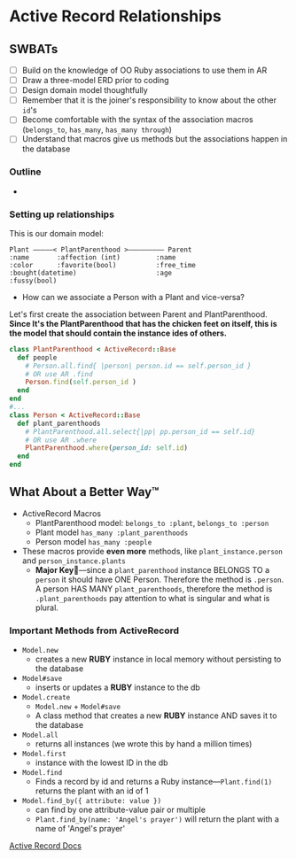 Active Record Relationships
===

## SWBATs
- [ ] Build on the knowledge of OO Ruby associations to use them in AR
- [ ] Draw a three-model ERD prior to coding
- [ ] Design domain model thoughtfully
- [ ] Remember that it is the joiner's responsibility to know about the other `id`'s
- [ ] Become comfortable with the syntax of the association macros (`belongs_to`, `has_many`, `has_many through`) 
- [ ] Understand that macros give us methods but the associations happen in the database

### Outline
* 

### Setting up relationships

This is our domain model:

```
Plant —————< PlantParenthood >————————— Parent
:name       :affection (int)         :name
:color      :favorite(bool)          :free_time
:bought(datetime)                    :age
:fussy(bool)
```

- How can we associate a Person with a Plant and vice-versa?

Let's first create the association between Parent and PlantParenthood. **Since It's the PlantParenthood that has the chicken feet on itself, this is the model that should contain the instance ides of others.**

```ruby
class PlantParenthood < ActiveRecord::Base
  def people
    # Person.all.find{ |person| person.id == self.person_id }
    # OR use AR .find
    Person.find(self.person_id )
  end
end
#...
class Person < ActiveRecord::Base
  def plant_parenthoods
    # PlantParenthood.all.select{|pp| pp.person_id == self.id}
    # OR use AR .where
    PlantParenthood.where(person_id: self.id)
  end
end
```

## What About a Better Way™️

- ActiveRecord Macros
  - PlantParenthood model: `belongs_to :plant`, `belongs_to :person`
  - Plant model `has_many :plant_parenthoods`
  - Person model `has_many :people`
- These macros provide **even more** methods, like `plant_instance.person` and `person_instance.plants`
  - **Major Key🔑**––since a `plant_parenthood` instance BELONGS TO a `person` it should have ONE Person. Therefore the method is `.person`. A person HAS MANY `plant_parenthoods`, therefore the method is `.plant_parenthoods` pay attention to what is singular and what is plural.

### Important Methods from ActiveRecord

- `Model.new`
  - creates a new **RUBY** instance in local memory without persisting to the database
- `Model#save`
  - inserts or updates a **RUBY** instance to the db
- `Model.create`
  - `Model.new` + `Model#save`
  - A class method that creates a new **RUBY** instance AND saves it to the database
- `Model.all`
  - returns all instances (we wrote this by hand a million times)
- `Model.first`
  - instance with the lowest ID in the db
- `Model.find`
  - Finds a record by id and returns a Ruby instance––`Plant.find(1)` returns the plant with an id of 1
- `Model.find_by({ attribute: value })`
  - can find by one attribute-value pair or multiple
  - `Plant.find_by(name: 'Angel's prayer')` will return the plant with a name of 'Angel's prayer'

[Active Record Docs](http://edgeguides.rubyonrails.org/active_record_migrations.html#using-the-up-down-methods)
